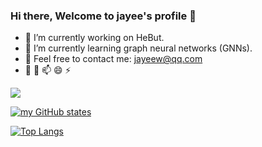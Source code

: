 ### Hi there, Welcome to jayee's profile 👋


- 🔭 I’m currently working on HeBut.
- 🌱 I’m currently learning graph neural networks (GNNs).
- 👯 Feel free to contact me: jayeew@qq.com
- 🤔 💬 📫 😄 ⚡ 




![](https://komarev.com/ghpvc/?username=jayeew)


[![my GitHub states](https://github-readme-stats.vercel.app/api?username=jayeew&show_icons=true&theme=buefy&count_private=true)]()

[![Top Langs](https://github-readme-stats.vercel.app/api/top-langs/?username=jayeew&layout=compact)](https://github.com/anuraghazra/github-readme-stats)
